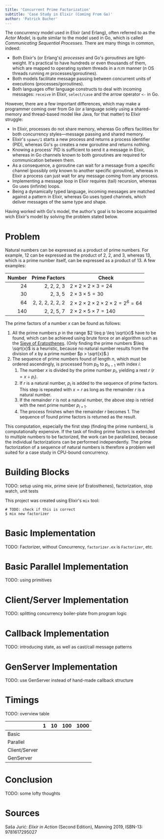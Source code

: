 ```yaml
---
title: 'Concurrent Prime Factorization'
subtitle: 'Case Study in Elixir (Coming From Go)'
author: 'Patrick Bucher'
---
```


The concurrency model used in Elixir (and Erlang), often referred to as the
_Actor Model_, is quite similar to the model used in Go, which is called
_Communicating Sequential Processes_. There are many things in common, indeed:

- Both Elixir's (or Erlang's) _processes_ and Go's _goroutines_ are
  light-weight. It's practical to have hundreds or even thousands of them, which
  are mapped to operating system threads in a _n:m_ manner (_n_ OS threads
  running _m_ processes/goroutines).
- Both models facilitate message passing between concurrent units of executions
  (processes/goroutines).
- Both languages offer language constructs to deal with incoming messages:
  `receive` in Elixir, `select/case` and the arrow operator `<-` in Go.

However, there are a few important differences, which may make a programmer
coming over from Go (or a language solely using a shared-memory and thread-based
model like Java, for that matter) to Elixir struggle:

- In Elixir, processes do not share memory, whereas Go offers facilities for
  both concurrency styles—message passing and shared memory.
- Elixir's `spawn/1` starts a new process and returns a process identifier
  (PID), whereas Go's `go` creates a new goroutine and returns nothing.
- Knowing a process' PID is sufficient to send it a message in Elixir, whereas
  in Go channels known to both goroutines are required for communication between
  them.
- As a consequence, a goroutine can wait for a message from a specific channel
  (possibly only known to another specific goroutine), whereas in Elixir a
  process can just wait for any message coming from any process.
- Implementing a message loop in Elixir requires (tail) recursion, whereas Go
  uses (infinite) loops.
- Being a dynamically typed language, incoming messages are matched against a
  pattern in Elixir, whereas Go uses typed channels, which deliver messages of
  the same type and shape.

Having worked with Go's model, the author's goal is to become acquainted wich
Elixir's model by solving the problem stated below.

# Problem

Natural numbers can be expressed as a product of prime numbers. For example, 12
can be expressed as the product of 2, 2, and 3, whereas 13, which is a prime
number itself, can be expressed as a product of 13. A few examples:

| Number |    Prime Factors | Check                                                       |
|-------:|-----------------:|-------------------------------------------------------------|
|     24 |       2, 2, 2, 3 | $2 \times 2 \times 2 \times 3 = 24$                         |
|     30 |          2, 3, 5 | $2 \times 3 \times 5 = 30$                                  |
|     64 | 2, 2, 2, 2, 2, 2 | $2 \times 2 \times 2 \times 2 \times 2 \times 2 = 2^6 = 64$ |
|    140 |       2, 2, 5, 7 | $2 \times 2 \times 5 \times 7 = 140$                        |

The prime factors of a number $x$ can be found as follows:

1. All the prime numbers $p$ in the range $2 \leq p \leq \sqrt{x}$ have to be
   found, which can be achieved using brute force or an algorithm such as the
   [Sieve of Eratosthenes](https://en.wikipedia.org/wiki/Sieve_of_Eratosthenes).
   (Only finding the prime numbers $\leq \sqrt{x}$ is a heuristic, because no
   natural number results from the division of $x$ by a prime number $p >
   \sqrt{x}$.)
2. The sequence of prime numbers found of length $n$, which must be ordered
   ascendingly, is processed from $p_0$ to $p_{n-1}$ with index $i$:
    1. The number $x$ is divided by the prime number $p_i$, yielding a rest $r$
       ($r=x \div p_i$).
    2. If $r$ is a natural number, $p_i$ is added to the sequence of prime
       factors. This step is repeated with $x=r$ as long as the remainder $r$
       is a natural number.
    3. If the remainder $r$ is not a natural number, the above step is retried
       with the next prime number $p_{i+1}$.
    4. The process finishes when the remainder $r$ becomes $1$. The sequence of
       found prime factors is returned as the result.

This computation, especially the first step (finding the prime numbers), is
computationally expensive. If the task of finding prime factors is extended to
multiple numbers to be factorized, the work can be parallelized, because the
individual factorizations can be performed independently. The prime
factorization of a sequence of natural numbers is therefore a problem well
suited for a case study in CPU-bound concurrency.

# Building Blocks

TODO: setup using mix, prime sieve (of Eratosthenes), factorization, stop watch,
unit tests

This project was created using Elixir's `mix` tool:

    # TODO: check if this is correct
    $ mix new factorizer

# Basic Implementation

TODO: Factorizer, without Concurrency, `factorizer.ex` is `Factorizer`, etc.

# Basic Parallel Implementation

TODO: using primitives

# Client/Server Implementation

TODO: splitting concurrency boiler-plate from program logic

# Callback Implementation

TODO: introducing state, as well as cast/call message patterns

# GenServer Implementation

TODO: use GenServer instead of hand-made callback structure

# Timings

TODO: overview table

|               | 1 | 10 | 100 | 1000 |
|---------------|--:|---:|----:|-----:|
| Basic         |   |    |     |      |
| Parallel      |   |    |     |      |
| Client/Server |   |    |     |      |
| GenServer     |   |    |     |      |

# Conclusion

TODO: some lofty thoughts

# Sources

Saša Jurić: _Elixir in Action_ (Second Edition), Manning 2019, ISBN-13: 9781617295027
